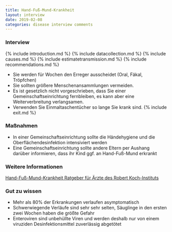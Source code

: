 ```yaml
---
title: Hand-Fuß-Mund-Krankheit
layout: interview
date: 2019-02-08
categories: disease interview comments
---
```


### Interview
{% include introduction.md %}
{% include datacollection.md %}
{% include causes.md %}
{% include estimatetransmission.md %}
{% include recommendations.md %}
* Sie werden für Wochen den Erreger ausscheidet (Oral, Fäkal, Tröpfchen)
* Sie sollten größere Menschenansammlungen vermeiden.
* Es ist gesetzlich nicht vorgeschrieben, dass Sie einer Gemeinschaftseinrichtung fernbleiben, es kann aber eine Weiterverbreitung verlangsamen.
* Verwenden Sie Einmaltaschentücher so lange Sie krank sind.
{% include exit.md %}


### Maßnahmen
* In einer Gemeinschaftseinrichtung sollte die Händehygiene und die Oberflächendesinfektion intensiviert werden
* Eine Gemeinschaftseinrichtung sollte andere Eltern per Aushang darüber informieren, dass ihr Kind ggf. an Hand-Fuß-Mund erkrankt

### Weitere Informationen
[Hand-Fuß-Mund-Krankheit Ratgeber für Ärzte des Robert Koch-Instituts](https://www.rki.de/DE/Content/Infekt/EpidBull/Merkblaetter/Ratgeber_HFMK.html)

### Gut zu wissen
* Mehr als 80% der Erkrankungen verlaufen asymptomatisch
* Schwerwiegende Verläufe sind sehr sehr selten, Säuglinge in den ersten zwei Wochen haben die größte Gefahr
* Enteroviren sind unbehüllte Viren und werden deshalb nur von einem viruziden Desinfektionsmittel zuverlässig abgetötet
